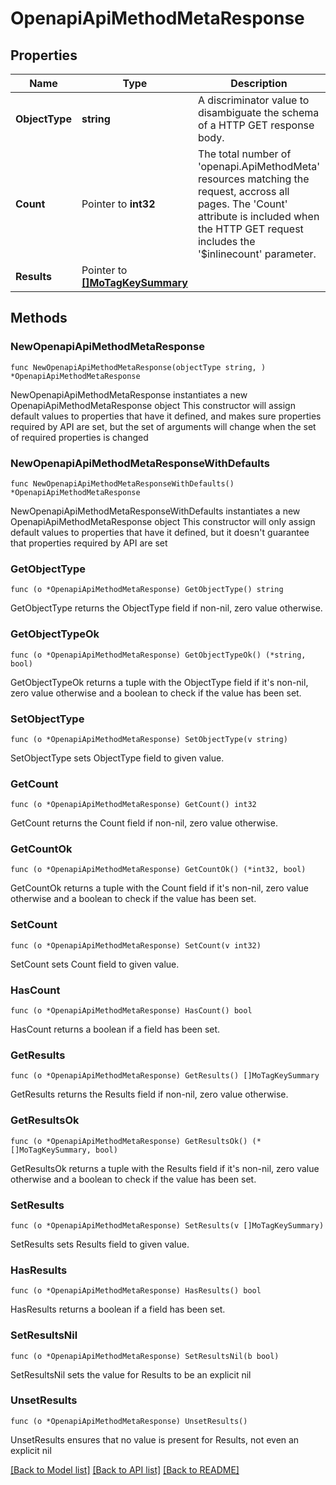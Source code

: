 # OpenapiApiMethodMetaResponse

## Properties

Name | Type | Description | Notes
------------ | ------------- | ------------- | -------------
**ObjectType** | **string** | A discriminator value to disambiguate the schema of a HTTP GET response body. | 
**Count** | Pointer to **int32** | The total number of &#39;openapi.ApiMethodMeta&#39; resources matching the request, accross all pages. The &#39;Count&#39; attribute is included when the HTTP GET request includes the &#39;$inlinecount&#39; parameter. | [optional] 
**Results** | Pointer to [**[]MoTagKeySummary**](MoTagKeySummary.md) |  | [optional] 

## Methods

### NewOpenapiApiMethodMetaResponse

`func NewOpenapiApiMethodMetaResponse(objectType string, ) *OpenapiApiMethodMetaResponse`

NewOpenapiApiMethodMetaResponse instantiates a new OpenapiApiMethodMetaResponse object
This constructor will assign default values to properties that have it defined,
and makes sure properties required by API are set, but the set of arguments
will change when the set of required properties is changed

### NewOpenapiApiMethodMetaResponseWithDefaults

`func NewOpenapiApiMethodMetaResponseWithDefaults() *OpenapiApiMethodMetaResponse`

NewOpenapiApiMethodMetaResponseWithDefaults instantiates a new OpenapiApiMethodMetaResponse object
This constructor will only assign default values to properties that have it defined,
but it doesn't guarantee that properties required by API are set

### GetObjectType

`func (o *OpenapiApiMethodMetaResponse) GetObjectType() string`

GetObjectType returns the ObjectType field if non-nil, zero value otherwise.

### GetObjectTypeOk

`func (o *OpenapiApiMethodMetaResponse) GetObjectTypeOk() (*string, bool)`

GetObjectTypeOk returns a tuple with the ObjectType field if it's non-nil, zero value otherwise
and a boolean to check if the value has been set.

### SetObjectType

`func (o *OpenapiApiMethodMetaResponse) SetObjectType(v string)`

SetObjectType sets ObjectType field to given value.


### GetCount

`func (o *OpenapiApiMethodMetaResponse) GetCount() int32`

GetCount returns the Count field if non-nil, zero value otherwise.

### GetCountOk

`func (o *OpenapiApiMethodMetaResponse) GetCountOk() (*int32, bool)`

GetCountOk returns a tuple with the Count field if it's non-nil, zero value otherwise
and a boolean to check if the value has been set.

### SetCount

`func (o *OpenapiApiMethodMetaResponse) SetCount(v int32)`

SetCount sets Count field to given value.

### HasCount

`func (o *OpenapiApiMethodMetaResponse) HasCount() bool`

HasCount returns a boolean if a field has been set.

### GetResults

`func (o *OpenapiApiMethodMetaResponse) GetResults() []MoTagKeySummary`

GetResults returns the Results field if non-nil, zero value otherwise.

### GetResultsOk

`func (o *OpenapiApiMethodMetaResponse) GetResultsOk() (*[]MoTagKeySummary, bool)`

GetResultsOk returns a tuple with the Results field if it's non-nil, zero value otherwise
and a boolean to check if the value has been set.

### SetResults

`func (o *OpenapiApiMethodMetaResponse) SetResults(v []MoTagKeySummary)`

SetResults sets Results field to given value.

### HasResults

`func (o *OpenapiApiMethodMetaResponse) HasResults() bool`

HasResults returns a boolean if a field has been set.

### SetResultsNil

`func (o *OpenapiApiMethodMetaResponse) SetResultsNil(b bool)`

 SetResultsNil sets the value for Results to be an explicit nil

### UnsetResults
`func (o *OpenapiApiMethodMetaResponse) UnsetResults()`

UnsetResults ensures that no value is present for Results, not even an explicit nil

[[Back to Model list]](../README.md#documentation-for-models) [[Back to API list]](../README.md#documentation-for-api-endpoints) [[Back to README]](../README.md)


